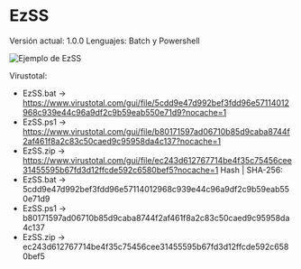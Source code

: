 # EzSS
Versión actual: 1.0.0
Lenguajes: Batch y Powershell

![Ejemplo de EzSS](https://i.imgur.com/DZANmYK.png)

Virustotal:
- EzSS.bat -> https://www.virustotal.com/gui/file/5cdd9e47d992bef3fdd96e57114012968c939e44c96a9df2c9b59eab550e71d9?nocache=1
- EzSS.ps1 -> https://www.virustotal.com/gui/file/b80171597ad06710b85d9caba8744f2af461f8a2c83c50caed9c95958da4c137?nocache=1
- EzSS.zip -> https://www.virustotal.com/gui/file/ec243d612767714be4f35c75456cee31455595b67fd3d12ffcde592c6580bef5?nocache=1
Hash | SHA-256:
- EzSS.bat -> 5cdd9e47d992bef3fdd96e57114012968c939e44c96a9df2c9b59eab550e71d9
- EzSS.ps1 -> b80171597ad06710b85d9caba8744f2af461f8a2c83c50caed9c95958da4c137
- EzSS.zip -> ec243d612767714be4f35c75456cee31455595b67fd3d12ffcde592c6580bef5
